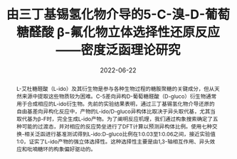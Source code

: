 ---
title: "由三丁基锡氢化物介导的5-C-溴-D-葡萄糖醛酸 β-氟化物立体选择性还原反应——密度泛函理论研究"
summary: 由Prof. Elizabeth Krenske指导
authors:
- admin
date: 2022-06-22
doi: ""

abstract: L-艾杜糖醛酸（L-ido）及其衍生物是参与各种生物过程的糖胺聚糖的关键成分，但从天然来源中提取这些物质较为困难。C-5差向异构D-葡萄糖醛酸（D-gluco）衍生物通常用于合成相应的L-ido衍生物。先前的实验结果表明，通过三丁基锡氢化物介导还原的自由基差向异构化反应中，产物的L-ido/D-gluco异构体比取决于异头取代基，尤其当取代基为β-F时，完全生成L-ido产物。为了阐明反应机理，我们通过构象搜索确定了五种可能的过渡态，并对相应的反应势垒进行了DFT计算以预测异构体比例。使用七种交换-相关泛函进行基准测试得到L-ido:D-gluco比例在1:0.03至1:0.06之间，接近实验值1:0，证实了L-ido产物的强立体选择性。这种选择性主要是由1,3-轴相互作用、异头效应和吡喃糖环的构象偏好驱动的。

tags:
  - DFT
  - Gaussian
featured: false

url_poster: poster.jpg

image:
  caption: 'Image credit: Huiwen Tan'
  focal_point: ""
  preview_only: ture

projects: []

slides: ""
---